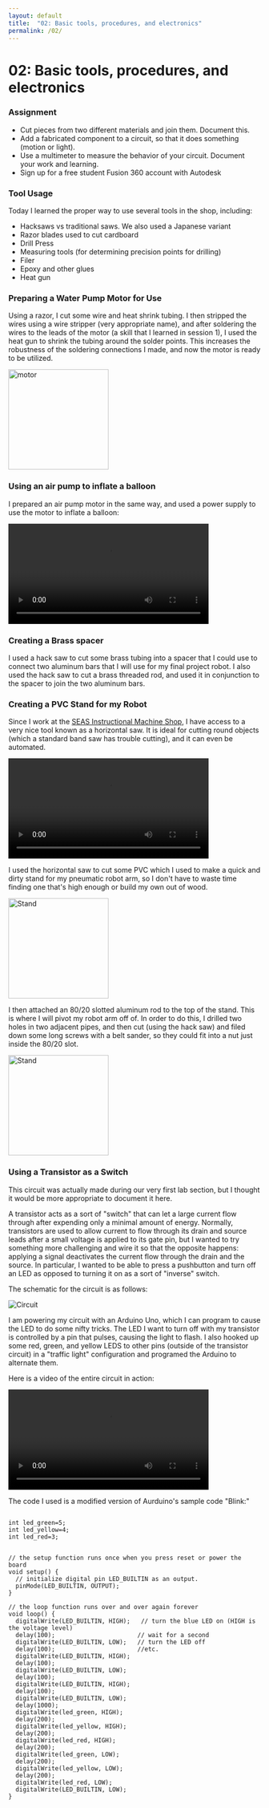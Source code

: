 ```yaml
---
layout: default
title:  "02: Basic tools, procedures, and electronics"
permalink: /02/
---
```


# 02: Basic tools, procedures, and electronics

### Assignment

- Cut pieces from two different materials and join them. Document this.
- Add a fabricated component to a circuit, so that it does something (motion or light).
- Use a multimeter to measure the behavior of your circuit. Document your work and learning.
- Sign up for a free student Fusion 360 account with Autodesk

### Tool Usage

Today I learned the proper way to use several tools in the shop, including:

- Hacksaws vs traditional saws. We also used a Japanese variant
- Razor blades used to cut cardboard
- Drill Press
- Measuring tools \(for determining precision points for drilling\)
- Filer
- Epoxy and other glues
- Heat gun

### Preparing a Water Pump Motor for Use

Using a razor, I cut some wire and heat shrink tubing. I then stripped the wires using a wire stripper (very appropriate name), and after soldering the wires to the leads of the motor (a skill that I learned in session 1), I used the heat gun to shrink the tubing around the solder points. This increases the robustness of the soldering connections I made, and now the motor is ready to be utilized.

<img src="motor.jpg" alt="motor" style="height: 200px; max-width: 48%">

### Using an air pump to inflate a balloon

I prepared an air pump motor in the same way, and used a power supply to use the motor to inflate a balloon:

<video width="400" video controls>
	<source src="balloon.mp4" type="video/mp4">
</video>

### Creating a Brass spacer

I used a hack saw to cut some brass tubing into a spacer that I could use to connect two aluminum bars that I will use for my final project robot. I also used the hack saw to cut a brass threaded rod, and used it in conjunction to the spacer to join the two aluminum bars.

### Creating a PVC Stand for my Robot

Since I work at the [SEAS Instructional Machine Shop](https://www.physics.harvard.edu/resources/shop), I have access to a very nice tool known as a horizontal saw. It is ideal for cutting round objects (which a standard band saw has trouble cutting), and it can even be automated.

<video width="400" video controls>
	<source src="cutter.mp4" type="video/mp4">
</video>

I used the horizontal saw to cut some PVC which I used to make a quick and dirty stand for my pneumatic robot arm, so I don't have to waste time finding one that's high enough or build my own out of wood.

<img src="stand.jpg" alt="Stand" style="height: 200px; max-width: 48%">

I then attached an 80/20 slotted aluminum rod to the top of the stand. This is where I will pivot my robot arm off of. In order to do this, I drilled two holes in two adjacent pipes, and then cut (using the hack saw) and filed down some long screws with a belt sander, so they could fit into a nut just inside the 80/20 slot.

<img src="8020.jpg" alt="Stand" style="height: 200px; max-width: 48%">

### Using a Transistor as a Switch

This circuit was actually made during our very first lab section, but I thought it would be more appropriate to document it here.

A transistor acts as a sort of \"switch\" that can let a large current flow through after expending only a minimal amount of energy. Normally, transistors are used to allow current to flow through its drain and source leads after a small voltage is applied to its gate pin, but I wanted to try something more challenging and wire it so that the opposite happens: applying a signal deactivates the current flow through the drain and the source. In particular, I wanted to be able to press a pushbutton and turn off an LED as opposed to turning it on as a sort of \"inverse\" switch.

The schematic for the circuit is as follows:

<img src="circuit1.png" alt="Circuit" >

I am powering my circuit with an Arduino Uno, which I can program to cause the LED to do some nifty tricks. The LED I want to turn off with my transistor is controlled by a pin that pulses, causing the light to flash. I also hooked up some red, green, and yellow LEDS to other pins (outside of the transistor circuit) in a \"traffic light\" configuration and programed the Arduino to alternate them.

Here is a video of the entire circuit in action:

<video width="400" video controls>
	<source src="switch.mp4" type="video/mp4">
</video>

The code I used is a modified version of Aurduino's sample code \"Blink:\"

```

int led_green=5;
int led_yellow=4;
int led_red=3;


// the setup function runs once when you press reset or power the board
void setup() {
  // initialize digital pin LED_BUILTIN as an output.
  pinMode(LED_BUILTIN, OUTPUT);
}

// the loop function runs over and over again forever
void loop() {
  digitalWrite(LED_BUILTIN, HIGH);   // turn the blue LED on (HIGH is the voltage level)
  delay(100);                       // wait for a second
  digitalWrite(LED_BUILTIN, LOW);   // turn the LED off
  delay(100);                       //etc.
  digitalWrite(LED_BUILTIN, HIGH);   
  delay(100);                       
  digitalWrite(LED_BUILTIN, LOW);    
  delay(100);                      
  digitalWrite(LED_BUILTIN, HIGH);   
  delay(100);                       
  digitalWrite(LED_BUILTIN, LOW);    
  delay(1000);                       
  digitalWrite(led_green, HIGH);
  delay(200);
  digitalWrite(led_yellow, HIGH);
  delay(200);
  digitalWrite(led_red, HIGH);
  delay(200);
  digitalWrite(led_green, LOW);
  delay(200);
  digitalWrite(led_yellow, LOW);
  delay(200);
  digitalWrite(led_red, LOW);
  digitalWrite(LED_BUILTIN, LOW);
}

```
